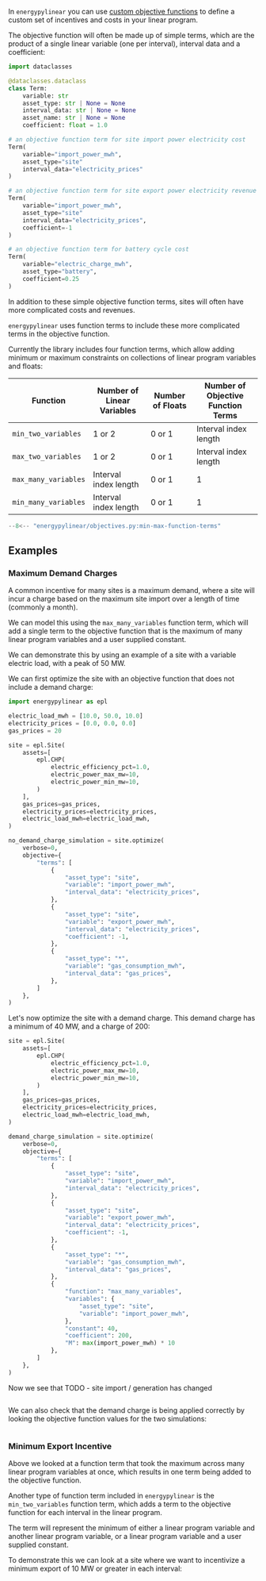 In `energypylinear` you can use [custom objective functions]() to define a custom set of incentives and costs in your linear program.

The objective function will often be made up of simple terms, which are the product of a single linear variable (one per interval), interval data and a coefficient:

```python
import dataclasses

@dataclasses.dataclass
class Term:
    variable: str
    asset_type: str | None = None
    interval_data: str | None = None
    asset_name: str | None = None
    coefficient: float = 1.0

# an objective function term for site import power electricity cost
Term(
    variable="import_power_mwh",
    asset_type="site"
    interval_data="electricity_prices"
)

# an objective function term for site export power electricity revenue
Term(
    variable="import_power_mwh",
    asset_type="site"
    interval_data="electricity_prices",
    coefficient=-1
)

# an objective function term for battery cycle cost
Term(
    variable="electric_charge_mwh",
    asset_type="battery",
    coefficient=0.25
)

```

In addition to these simple objective function terms, sites will often have more complicated costs and revenues.  

`energypylinear` uses function terms to include these more complicated terms in the objective function.  

Currently the library includes four function terms, which allow adding minimum or maximum constraints on collections of linear program variables and floats:

| Function             | Number of Linear Variables | Number of Floats | Number of Objective Function Terms |
|----------------------|----------------------------|------------------|------------------------------------|
| `min_two_variables`  | 1 or 2                     | 0 or 1           | Interval index length              |
| `max_two_variables`  | 1 or 2                     | 0 or 1           | Interval index length              |
| `max_many_variables` | Interval index length      | 0 or 1           | 1                                  |
| `min_many_variables`  | Interval index length      | 0 or 1           | 1                                  |

```python
--8<-- "energypylinear/objectives.py:min-max-function-terms"
```

## Examples

### Maximum Demand Charges

A common incentive for many sites is a maximum demand, where a site will incur a charge based on the maximum site import over a length of time (commonly a month).

We can model this using the `max_many_variables` function term, which will add a single term to the objective function that is the maximum of many linear program variables and a user supplied constant.

We can demonstrate this by using an example of a site with a variable electric load, with a peak of 50 MW.

We can first optimize the site with an objective function that does not include a demand charge:

```python
import energypylinear as epl

electric_load_mwh = [10.0, 50.0, 10.0]
electricity_prices = [0.0, 0.0, 0.0]
gas_prices = 20

site = epl.Site(
    assets=[
        epl.CHP(
            electric_efficiency_pct=1.0,
            electric_power_max_mw=10,
            electric_power_min_mw=10,
        )
    ],
    gas_prices=gas_prices,
    electricity_prices=electricity_prices,
    electric_load_mwh=electric_load_mwh,
)

no_demand_charge_simulation = site.optimize(
    verbose=0,
    objective={
        "terms": [
            {
                "asset_type": "site",
                "variable": "import_power_mwh",
                "interval_data": "electricity_prices",
            },
            {
                "asset_type": "site",
                "variable": "export_power_mwh",
                "interval_data": "electricity_prices",
                "coefficient": -1,
            },
            {
                "asset_type": "*",
                "variable": "gas_consumption_mwh",
                "interval_data": "gas_prices",
            },
        ]
    },
)
```

Let's now optimize the site with a demand charge.  This demand charge has a minimum of 40 MW, and a charge of 200:

```python
site = epl.Site(
    assets=[
        epl.CHP(
            electric_efficiency_pct=1.0,
            electric_power_max_mw=10,
            electric_power_min_mw=10,
        )
    ],
    gas_prices=gas_prices,
    electricity_prices=electricity_prices,
    electric_load_mwh=electric_load_mwh,
)

demand_charge_simulation = site.optimize(
    verbose=0,
    objective={
        "terms": [
            {
                "asset_type": "site",
                "variable": "import_power_mwh",
                "interval_data": "electricity_prices",
            },
            {
                "asset_type": "site",
                "variable": "export_power_mwh",
                "interval_data": "electricity_prices",
                "coefficient": -1,
            },
            {
                "asset_type": "*",
                "variable": "gas_consumption_mwh",
                "interval_data": "gas_prices",
            },
            {
                "function": "max_many_variables",
                "variables": {
                    "asset_type": "site",
                    "variable": "import_power_mwh",
                },
                "constant": 40,
                "coefficient": 200,
                "M": max(import_power_mwh) * 10
            },
        ]
    },
)
```

Now we see that TODO - site import / generation has changed

```python
```

We can also check that the demand charge is being applied correctly by looking the objective function values for the two simulations:

```python
```



### Minimum Export Incentive

Above we looked at a function term that took the maximum across many linear program variables at once, which results in one term being added to the objective function.

Another type of function term included in `energypylinear` is the `min_two_variables` function term, which adds a term to the objective function for each interval in the linear program. 

The term will represent the minimum of either a linear program variable and another linear program variable, or a linear program variable and a user supplied constant.

To demonstrate this we can look at a site where we want to incentivize a minimum export of 10 MW or greater in each interval:
